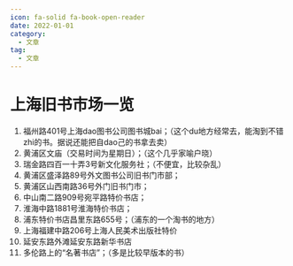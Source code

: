 ```yaml
---
icon: fa-solid fa-book-open-reader
date: 2022-01-01
category:
  - 文章
tag:
  - 文章
---
```


# 上海旧书市场一览
1. 福州路401号上海dao图书公司图书城bai；（这个du地方经常去，能淘到不错zhi的书。据说还能把自dao己的书拿去卖）
2. 黄浦区文庙（交易时间为星期日）；（这个几乎家喻户晓）
3. 瑞金路四百一十弄3号新文化服务社；（不便宜，比较杂乱）
4. 黄浦区盛泽路89号外文图书公司旧书门市部；
5. 黄浦区山西南路36号外门旧书门市；
6. 中山南二路909号宛平路特价书店；
7. 淮海中路1881号淮海特价书店；
8. 浦东特价书店昌里东路655号；（浦东的一个淘书的地方）
9. 上海福建中路206号上海人民美术出版社特价
10. 延安东路外滩延安东路新华书店
11. 多伦路上的“名著书店”；（多是比较早版本的书）